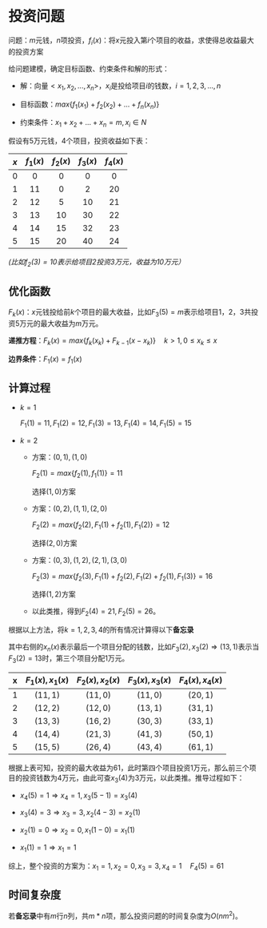 # 投资问题

问题：$m$元钱，$n$项投资，$f_i(x)$：将$x$元投入第$i$个项目的收益，求使得总收益最大的投资方案

给问题建模，确定目标函数、约束条件和解的形式：

* 解：向量$<x_1,x_2,...,x_n>$，$x_i$是投给项目$i$的钱数，$i=1,2,3,...,n$
* 目标函数：$max\left\{f_1(x_1) + f_2(x_2) + ... + f_n(x_n)\right\}$

* 约束条件：$x_1+x_2+...+x_n = m, x_i \in N$

假设有5万元钱，4个项目，投资收益如下表：

| $x$  | $f_1(x)$ | $f_2(x)$ | $f_3(x)$ | $f_4(x)$ |
| :--: | :------: | :------: | :------: | :------: |
|  0   |    0     |    0     |    0     |    0     |
|  1   |    11    |    0     |    2     |    20    |
|  2   |    12    |    5     |    10    |    21    |
|  3   |    13    |    10    |    30    |    22    |
|  4   |    14    |    15    |    32    |    23    |
|  5   |    15    |    20    |    40    |    24    |

*(比如$f_2(3) = 10$表示给项目2投资3万元，收益为10万元）*

## 优化函数

$F_k(x)$：$x$元钱投给前$k$个项目的最大收益，比如$F_3(5) = m$表示给项目1，2，3共投资5万元的最大收益为$m$万元。

**递推方程**：$F_k(x)= max \{ f_k(x_k) + F_{k-1}(x-x_k) \} \quad k>1, 0 \leq x_k \leq x$

**边界条件**：$F_1(x)=f_1(x)$

## 计算过程

* $k=1$
  
  $F_1(1)=11,F_1(2)=12,F_1(3)=13,F_1(4)=14,F_1(5)=15$
  
* $k=2$

  * 方案：$(0,1),(1,0)$

    $F_2(1)=max \{ f_2(1),f_1(1) \} = 11$

    选择$(1,0)$方案

  * 方案：$(0,2),(1,1),(2,0)$

    $F_2(2)=max \{ f_2(2),F_1(1) + f_2(1),F_1(2) \} = 12$

    选择$(2,0)$方案

  * 方案：$(0,3),(1,2),(2,1),(3,0)$

    $F_2(3)=max\{ f_2(3),F_1(1) + f_2(2),F_1(2) + f_2(1),F_1(3) \} = 16$

    选择$(1,2)$方案

  * 以此类推，得到$F_2(4)=21, F_2(5) = 26$。

根据以上方法，将$k=1,2,3,4$的所有情况计算得以下**备忘录**

其中右侧的$x_n(x)$表示最后一个项目分配的钱数，比如$F_3(2) , x_3(2) \Rightarrow (13,1)$表示当$F_3(2) = 13$时，第三个项目分配1万元。

|  x   | $F_1(x) , x_1(x)$ | $F_2(x) , x_2(x)$ | $F_3(x) , x_3(x)$ | $F_4(x) , x_4(x)$ |
| :--: | :---------------: | :---------------: | :---------------: | :---------------: |
|  1   |     $(11,1)$      |     $(11,0)$      |     $(11,0)$      |     $(20,1)$      |
|  2   |     $(12,2)$      |     $(12,0)$      |     $(13,1)$      |     $(31,1)$      |
|  3   |     $(13,3)$      |     $(16,2)$      |     $(30,3)$      |     $(33,1)$      |
|  4   |     $(14,4)$      |     $(21,3)$      |     $(41,3)$      |     $(50,1)$      |
|  5   |     $(15,5)$      |     $(26,4)$      |     $(43,4)$      |     $(61,1)$      |

根据上表可知，投资的最大收益为61，此时第四个项目投资1万元，那么前三个项目的投资钱数为4万元，由此可查$x_3(4)$为3万元，以此类推。推导过程如下：
* $x_4(5)=1 \Rightarrow x_4=1,x_3(5-1)=x_3(4)$

* $x_3(4)=3 \Rightarrow x_3=3,x_2(4-3)=x_2(1)$

* $x_2(1)=0 \Rightarrow x_2=0,x_1(1-0)=x_1(1)$

* $x_1(1)=1 \Rightarrow x_1=1$

综上，整个投资的方案为：$x_1=1,x_2=0,x_3=3,x_4=1 \quad F_4(5)=61$

## 时间复杂度

若**备忘录**中有$m$行$n$列，共$m*n$项，那么投资问题的时间复杂度为$O(nm^2)$。

